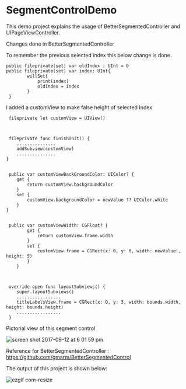# SegmentControlDemo


This demo project explains the usage of BetterSegmentedController and UIPageViewController.





Changes done in BetterSegmentedController


To remember the previous selected index this below change is done.

    public fileprivate(set) var oldIndex : UInt = 0
    public fileprivate(set) var index: UInt{
            willSet{
                print(index)
                oldIndex = index
            }
     }
     
     
I added a customView to make false height of selected Index

     fileprivate let customView = UIView()
     
     
     
     fileprivate func finishInit() {
        ...............   
        addSubview(customView)
        ...............
    }
     

     public var customViewBackGroundColor: UIColor? {
        get {
            return customView.backgroundColor
        }
        set {
            customView.backgroundColor = newValue ?? UIColor.white
        }
    }
 
 
     public var customViewWidth: CGFloat? {
            get {
                return customView.frame.width
            }
            set {
                customView.frame = CGRect(x: 0, y: 0, width: newValue!, height: 5)
            }
        }
        
        
        
     override open func layoutSubviews() {
        super.layoutSubviews()
        .................
        titleLabelsView.frame = CGRect(x: 0, y: 3, width: bounds.width, height: bounds.height)
        .................
     }
 
 
Pictorial view of this segment control

![screen shot 2017-09-12 at 6 01 59 pm](https://user-images.githubusercontent.com/28722125/30325402-4ebfcb84-97e4-11e7-8451-31535485d9d7.png)


Reference for BetterSegmentedController : https://github.com/gmarm/BetterSegmentedControl 

The output of this project is shown below:

![ezgif com-resize](https://user-images.githubusercontent.com/28722125/30323580-7ab90afe-97dd-11e7-8c60-5d98346293bc.gif)



